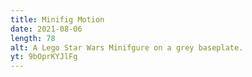 ```yaml
---
title: Minifig Motion
date: 2021-08-06
length: 78
alt: A Lego Star Wars Minifgure on a grey baseplate.
yt: 9bOprKYJlFg
---
```

